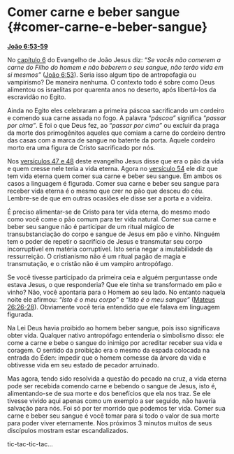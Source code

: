 # Comer carne e beber sangue {#comer-carne-e-beber-sangue}

[**João 6:53-59**](http://bibliaonline.com.br/acf/jo/6/53-59)

No [capítulo 6](http://bibliaonline.com.br/acf/jo/6) do Evangelho de João Jesus diz: “_Se vocês não comerem a carne do Filho do homem e não beberem o seu sangue, não terão vida em si mesmos”_ ([João 6:53](http://bibliaonline.com.br/acf/jo/6/53)). Seria isso algum tipo de antropofagia ou vampirismo? De maneira nenhuma. O contexto todo é sobre como Deus alimentou os israelitas por quarenta anos no deserto, após libertá-los da escravidão no Egito.

Ainda no Egito eles celebraram a primeira páscoa sacrificando um cordeiro e comendo sua carne assada no fogo. A palavra “_páscoa”_ significa “_passar por cima”_. E foi o que Deus fez, ao “_passar por cima”_ ou excluir da praga da morte dos primogênitos aqueles que comiam a carne do cordeiro dentro das casas com a marca de sangue no batente da porta. Aquele cordeiro morto era uma figura de Cristo sacrificado por nós.

Nos [versículos 47 e 48](http://bibliaonline.com.br/acf/jo/6/47-48) deste evangelho Jesus disse que era o pão da vida e quem cresse nele teria a vida eterna. Agora no [versículo 54](http://bibliaonline.com.br/acf/jo/6/54) ele diz que tem vida eterna quem comer sua carne e beber seu sangue. Em ambos os casos a linguagem é figurada. Comer sua carne e beber seu sangue para receber vida eterna é o mesmo que crer no pão que desceu do céu. Lembre-se de que em outras ocasiões ele disse ser a porta e a videira.

É preciso alimentar-se de Cristo para ter vida eterna, do mesmo modo como você come o pão comum para ter vida natural. Comer sua carne e beber seu sangue não é participar de um ritual mágico de transubstanciação do corpo e sangue de Jesus em pão e vinho. Ninguém tem o poder de repetir o sacrifício de Jesus e transmutar seu corpo incorruptível em matéria corruptível. Isto seria negar a imutabilidade da ressurreição. O cristianismo não é um ritual pagão de magia e transmutação, e o cristão não é um vampiro antropófago.

Se você tivesse participado da primeira ceia e alguém perguntasse onde estava Jesus, o que responderia? Que ele tinha se transformado em pão e vinho? Não, você apontaria para o Homem ao seu lado. No entanto naquela noite ele afirmou: “_Isto é o meu corpo”_ e “_Isto é o meu sangue”_ ([Mateus 26:26-28](http://bibliaonline.com.br/acf/mt/26/26-28)). Obviamente você teria entendido que ele falava em linguagem figurada.

Na Lei Deus havia proibido ao homem beber sangue, pois isso significava obter vida. Qualquer nativo antropófago entenderia o simbolismo disso: ele come a carne e bebe o sangue do inimigo por acreditar receber sua vida e coragem. O sentido da proibição era o mesmo da espada colocada na entrada do Éden: impedir que o homem comesse da árvore da vida e obtivesse vida em seu estado de pecador arruinado.

Mas agora, tendo sido resolvida a questão do pecado na cruz, a vida eterna pode ser recebida comendo carne e bebendo o sangue de Jesus, isto é, alimentando-se de sua morte e dos benefícios que ela nos traz. Se ele tivesse vivido aqui apenas como um exemplo a ser seguido, não haveria salvação para nós. Foi só por ter morrido que podemos ter vida. Comer sua carne e beber seu sangue é você tomar para si todo o valor de sua morte para poder viver eternamente. Nos próximos 3 minutos muitos de seus discípulos mostram estar escandalizados.

tic-tac-tic-tac...